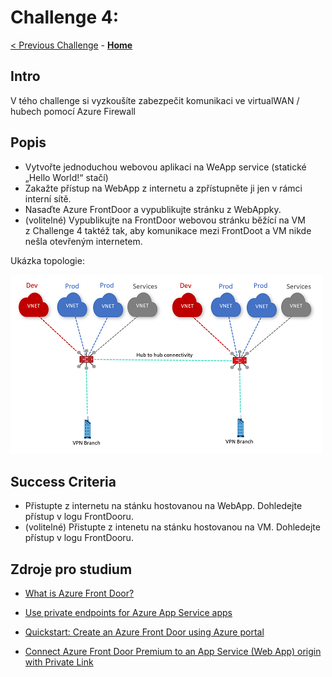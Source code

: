 # Challenge 4: 

[< Previous Challenge](./04_secured_hub.md) - **[Home](../README.md)** 

## Intro

V tého challenge si vyzkoušíte zabezpečit komunikaci ve virtualWAN / hubech pomocí Azure Firewall


## Popis 
*   Vytvořte jednoduchou webovou aplikaci na WeApp service (statické „Hello World!“ stačí)
*   Zakažte přístup na WebApp z internetu a zpřístupněte ji jen v rámci interní sítě.
*   Nasaďte Azure FrontDoor a vypublikujte stránku z WebAppky.
*   (volitelné) Vypublikujte na FrontDoor webovou stránku běžící na VM z Challenge 4 taktéž tak, aby komunikace mezi FrontDoot a VM nikde nešla otevřeným internetem.

Ukázka topologie:

![topology](../images/vwan04.png)

## Success Criteria

- Přistupte z internetu na stánku hostovanou na WebApp. Dohledejte přístup v logu FrontDooru.
- (volitelné) Přistupte z intenetu na stánku hostovanou na VM. Dohledejte přístup v logu FrontDooru.

## Zdroje pro studium

- [What is Azure Front Door?](https://learn.microsoft.com/en-us/azure/frontdoor/front-door-overview)

- [Use private endpoints for Azure App Service apps](https://learn.microsoft.com/en-us/azure/app-service/overview-private-endpoint)
- [Quickstart: Create an Azure Front Door using Azure portal](https://learn.microsoft.com/en-us/azure/frontdoor/create-front-door-portal?tabs=quick)
- [Connect Azure Front Door Premium to an App Service (Web App) origin with Private Link](https://learn.microsoft.com/en-us/azure/frontdoor/standard-premium/how-to-enable-private-link-web-app)

